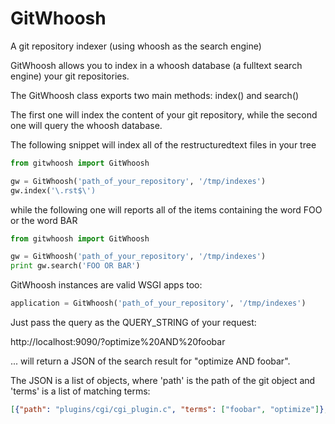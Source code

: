GitWhoosh
=========

A git repository indexer (using whoosh as the search engine)

GitWhoosh allows you to index in a whoosh database (a fulltext search engine) your git repositories.

The GitWhoosh class exports two main methods: index() and search()

The first one will index the content of your git repository, while the second one will query
the whoosh database.

The following snippet will index all of the restructuredtext files in your tree

```python
from gitwhoosh import GitWhoosh

gw = GitWhoosh('path_of_your_repository', '/tmp/indexes')
gw.index('\.rst$\')
```

while the following one will reports all of the items containing the word FOO or the word BAR

```python
from gitwhoosh import GitWhoosh

gw = GitWhoosh('path_of_your_repository', '/tmp/indexes')
print gw.search('FOO OR BAR')
```

GitWhoosh instances are valid WSGI apps too:

```python
application = GitWhoosh('path_of_your_repository', '/tmp/indexes')
```

Just pass the query as the QUERY_STRING of your request:

http://localhost:9090/?optimize%20AND%20foobar

... will return a JSON of the search result for "optimize AND foobar".

The JSON is a list of objects, where 'path' is the path of the git object and 'terms' is a list of matching terms:

```json
[{"path": "plugins/cgi/cgi_plugin.c", "terms": ["foobar", "optimize"]}, {"path": "plugins/python/python_plugin.c", "terms": ["foobar", "optimize"]}]
```